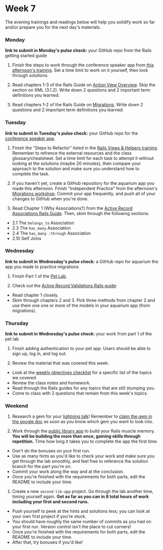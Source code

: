 # Week 7

The evening trainings and readings below will help you solidify work so far and/or prepare you for the next day's materials.



### Monday

**link to submit in Monday's pulse check:** your GitHub repo from the Rails getting started guide

1. Finish the steps to work through the conference speaker app from [this afternoon's training](https://github.com/sf-wdi-34/active-record).  Set a time limit to work on it yourself, then look through solutions. 

1. Read chapters 1-3 of the Rails Guide on [Action View Overview](http://guides.rubyonrails.org/action_view_overview.html#templates-partials-and-layouts). Skip the section on XML (3.1.2). Write down 2 questions and 2 important term definitions you learned. 

1. Read chapters 1-2 of the Rails Guide on [Migrations](http://guides.rubyonrails.org/active_record_migrations.html). Write down 2 questions and 2 important term definitions you learned. 



### Tuesday

**link to submit in Tuesday's pulse check:** your GitHub repo for the [conference speaker app](https://github.com/sf-wdi-34/active-record).

1. Finish the "Steps to Refactor" listed in the [Rails Views & Helpers training](https://github.com/sf-wdi-34/rails_views_helpers_training). Remember to refrence the external resources and the class glossary/cheatsheet. Set a time limit for each task to attempt it without looking at the solutions (maybe 20 minutes), then compare your approach to the solution and make sure you understand how to complete the task. 

1. If you haven't yet, create a GitHub repository for the aquarium app you made this afternoon. Finish "Independent Practice" from the afternoon's [Migrations workshop](https://github.com/sf-wdi-34/migrations). Commit your app frequently, and push all of your changes to GitHub when you're done. 

1. Read Chapter 1 (Why Associations?) from the [Active Record Associations Rails Guide](http://guides.rubyonrails.org/association_basics.html).  Then, skim through the following sections:
  - 2.1 The `belongs_to` Association
  - 2.3 The `has_many` Association
  - 2.4 The `has_many :through` Association
  - 2.10 Self Joins
  


### Wednesday

**link to submit in Wednesday's pulse check:** a GitHub repo for aquarium the app you made to practice migrations

1. Finish Part 1 of the [Pet Lab](https://github.com/sf-wdi-34/rails-pet-lab).

1. Check out the [Active Record Validations Rails guide](http://guides.rubyonrails.org/active_record_validations.html):

  * Read chapter 1 closely.
  * Skim through chapters 2 and 3. Pick three methods from chapter 2 and use them one one or more of the models in your aquarium app (from migrations).


### Thursday

**link to submit in Wednesday's pulse check:** your work from part 1 of the pet lab

1. Finish adding authentication to your pet app. Users should be able to sign up, log in, and log out.

1. Review the material that was covered this week:
  * Look at the [weekly objectives checklist](https://gist.github.com/bgveenstra/9a1b733cf308260363bf45e1aff7da7f) for a specific list of the topics we covered.
  * Review the class notes and homework.
  * Read through the Rails guides for any topics that are still stumping you.
  * Come to class with 2 questions that remain from this week's topics.


### Weekend

1. Research a gem for your [lightning talk](https://github.com/sf-wdi-34/ruby-lightning-talks)!  Remember to [claim the gem in the google doc](https://docs.google.com/spreadsheets/d/1L-gFsFvXYKqLjJe28th0F98fgQJ3rZ3XwlXTlr7jquc/edit) as soon as you know which gem you want to look into.

1. Work through the [public library app](https://github.com/sf-wdi-34/public_library_app) to build your Rails muscle memory.  **You will be building the more than once, gaining skills through repetition.**  Time how long it takes you to complete the app the first time.  
 
  * Don't do the bonuses on your first run. 
  * Use as many hints as you'd like to check your work and make sure you get through the lab smoothly, and feel free to reference the solution branch for the part you're on. 
  * Commit your work along the way and at the conclusion. 
  * Once you're finished with the requirements for both parts, edit the README to include your time.
 
1. Create a new `second-lib-app` project. Go through the lab another time, timing yourself again.  **Get as far as you can in 8 total hours of work including your first and second runs.** 

  * Push yourself to peek at the hints and solutions less; you can look at your own first project if you're stuck.  
  * You should have roughly the same number of commits as you had on your first run. Version control isn't the place to cut corners!  
  * Once you're finished with the requirements for both parts, edit the README to include your time. 
  * After that, try bonuses if you'd like!

  
